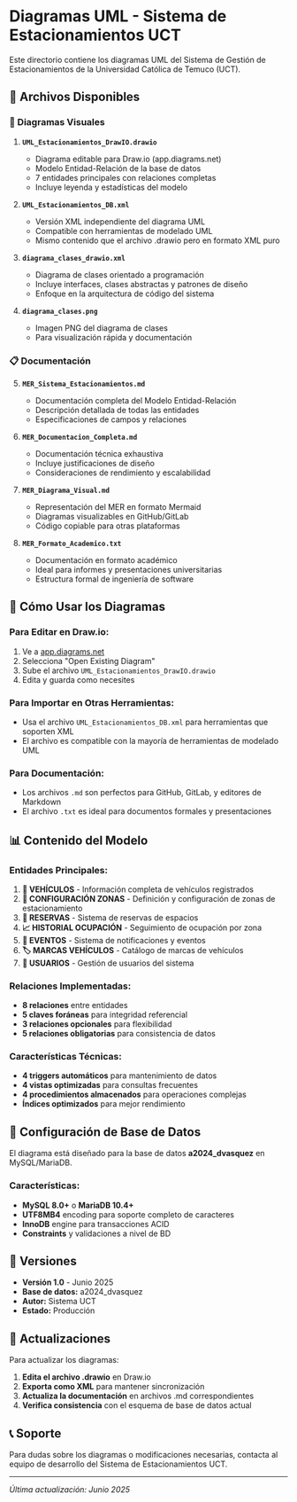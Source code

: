 # Diagramas UML - Sistema de Estacionamientos UCT

Este directorio contiene los diagramas UML del Sistema de Gestión de Estacionamientos de la Universidad Católica de Temuco (UCT).

## 📁 Archivos Disponibles

### 🎨 Diagramas Visuales

1. **`UML_Estacionamientos_DrawIO.drawio`**
   - Diagrama editable para Draw.io (app.diagrams.net)
   - Modelo Entidad-Relación de la base de datos
   - 7 entidades principales con relaciones completas
   - Incluye leyenda y estadísticas del modelo

2. **`UML_Estacionamientos_DB.xml`**
   - Versión XML independiente del diagrama UML
   - Compatible con herramientas de modelado UML
   - Mismo contenido que el archivo .drawio pero en formato XML puro

3. **`diagrama_clases_drawio.xml`**
   - Diagrama de clases orientado a programación
   - Incluye interfaces, clases abstractas y patrones de diseño
   - Enfoque en la arquitectura de código del sistema

4. **`diagrama_clases.png`**
   - Imagen PNG del diagrama de clases
   - Para visualización rápida y documentación

### 📋 Documentación

5. **`MER_Sistema_Estacionamientos.md`**
   - Documentación completa del Modelo Entidad-Relación
   - Descripción detallada de todas las entidades
   - Especificaciones de campos y relaciones

6. **`MER_Documentacion_Completa.md`**
   - Documentación técnica exhaustiva
   - Incluye justificaciones de diseño
   - Consideraciones de rendimiento y escalabilidad

7. **`MER_Diagrama_Visual.md`**
   - Representación del MER en formato Mermaid
   - Diagramas visualizables en GitHub/GitLab
   - Código copiable para otras plataformas

8. **`MER_Formato_Academico.txt`**
   - Documentación en formato académico
   - Ideal para informes y presentaciones universitarias
   - Estructura formal de ingeniería de software

## 🚀 Cómo Usar los Diagramas

### Para Editar en Draw.io:
1. Ve a [app.diagrams.net](https://app.diagrams.net)
2. Selecciona "Open Existing Diagram"
3. Sube el archivo `UML_Estacionamientos_DrawIO.drawio`
4. Edita y guarda como necesites

### Para Importar en Otras Herramientas:
- Usa el archivo `UML_Estacionamientos_DB.xml` para herramientas que soporten XML
- El archivo es compatible con la mayoría de herramientas de modelado UML

### Para Documentación:
- Los archivos `.md` son perfectos para GitHub, GitLab, y editores de Markdown
- El archivo `.txt` es ideal para documentos formales y presentaciones

## 📊 Contenido del Modelo

### Entidades Principales:
1. **🚗 VEHÍCULOS** - Información completa de vehículos registrados
2. **🏢 CONFIGURACIÓN ZONAS** - Definición y configuración de zonas de estacionamiento
3. **📅 RESERVAS** - Sistema de reservas de espacios
4. **📈 HISTORIAL OCUPACIÓN** - Seguimiento de ocupación por zona
5. **🔔 EVENTOS** - Sistema de notificaciones y eventos
6. **🏷️ MARCAS VEHÍCULOS** - Catálogo de marcas de vehículos
7. **👤 USUARIOS** - Gestión de usuarios del sistema

### Relaciones Implementadas:
- **8 relaciones** entre entidades
- **5 claves foráneas** para integridad referencial
- **3 relaciones opcionales** para flexibilidad
- **5 relaciones obligatorias** para consistencia de datos

### Características Técnicas:
- **4 triggers automáticos** para mantenimiento de datos
- **4 vistas optimizadas** para consultas frecuentes
- **4 procedimientos almacenados** para operaciones complejas
- **Índices optimizados** para mejor rendimiento

## 🔧 Configuración de Base de Datos

El diagrama está diseñado para la base de datos **a2024_dvasquez** en MySQL/MariaDB.

### Características:
- **MySQL 8.0+** o **MariaDB 10.4+**
- **UTF8MB4** encoding para soporte completo de caracteres
- **InnoDB** engine para transacciones ACID
- **Constraints** y validaciones a nivel de BD

## 📝 Versiones

- **Versión 1.0** - Junio 2025
- **Base de datos:** a2024_dvasquez
- **Autor:** Sistema UCT
- **Estado:** Producción

## 🔄 Actualizaciones

Para actualizar los diagramas:

1. **Edita el archivo .drawio** en Draw.io
2. **Exporta como XML** para mantener sincronización
3. **Actualiza la documentación** en archivos .md correspondientes
4. **Verifica consistencia** con el esquema de base de datos actual

## 📞 Soporte

Para dudas sobre los diagramas o modificaciones necesarias, contacta al equipo de desarrollo del Sistema de Estacionamientos UCT.

---

*Última actualización: Junio 2025*
